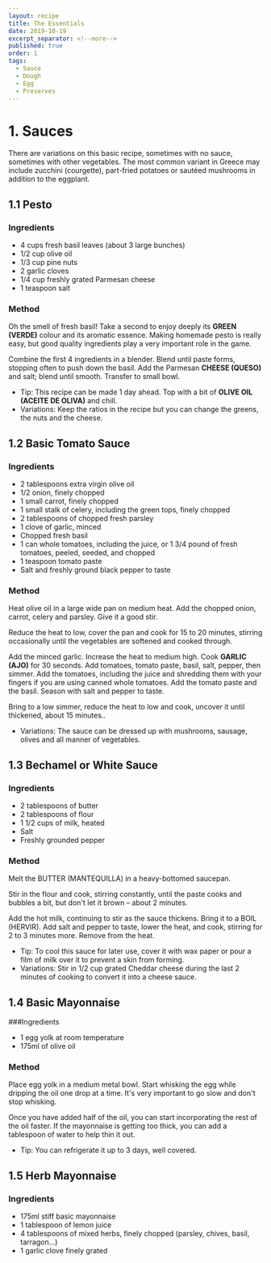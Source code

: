 ```yaml
---
layout: recipe
title: The Essentials
date: 2019-10-19
excerpt_separator: <!--more-->
published: true
order: 1
tags:
  - Sauce
  - Dough
  - Egg
  - Preserves
---
```


# 1. Sauces

There are variations on this basic recipe, sometimes with no sauce, sometimes with other vegetables. The most common variant in Greece may include zucchini (courgette), part-fried potatoes or sautéed mushrooms in addition to the eggplant.

<!--more-->



## 1.1 Pesto

### Ingredients

- 4 cups fresh basil leaves (about 3 large bunches)
- 1/2 cup olive oil
- 1/3 cup pine nuts
- 2 garlic cloves
- 1/4 cup freshly grated Parmesan cheese
- 1 teaspoon salt


### Method

Oh the smell of fresh basil! Take a second to enjoy deeply its **GREEN (VERDE)** colour and its aromatic essence. Making homemade pesto is really easy, but good quality ingredients play a very important role in the game.

Combine the first 4 ingredients in a blender. Blend until paste forms, stopping often to push down the basil. Add the Parmesan **CHEESE (QUESO)** and salt; blend until smooth. Transfer to small bowl.

- Tip: This recipe can be made 1 day ahead. Top with a bit of **OLIVE OIL (ACEITE DE OLIVA)** and chill.
- Variations: Keep the ratios in the recipe but you can change the greens, the nuts and the cheese.


## 1.2 Basic Tomato Sauce

### Ingredients

- 2 tablespoons extra virgin olive oil
- 1/2 onion, finely chopped
- 1 small carrot, finely chopped
- 1 small stalk of celery, including the green tops, finely chopped
- 2 tablespoons of chopped fresh parsley
- 1 clove of garlic, minced
- Chopped fresh basil
- 1 can whole tomatoes, including the juice, or 1 3/4 pound of fresh tomatoes, peeled, seeded, and chopped
- 1 teaspoon tomato paste
- Salt and freshly ground black pepper to taste

### Method

Heat olive oil in a large wide pan on medium heat. Add the chopped onion, carrot, celery and parsley. Give it a good stir.

Reduce the heat to low, cover the pan and cook for 15 to 20 minutes, stirring occasionally until the vegetables are softened and cooked through.

Add the minced garlic. Increase the heat to medium high. Cook **GARLIC (AJO)** for 30 seconds. Add tomatoes, tomato paste, basil, salt, pepper, then simmer. Add the tomatoes, including the juice and shredding them with your fingers if you are using canned whole tomatoes. Add the tomato paste and the basil. Season with salt and pepper to taste.

Bring to a low simmer, reduce the heat to low and cook, uncover it until thickened, about 15 minutes..

- Variations: The sauce can be dressed up with mushrooms, sausage, olives and all manner of vegetables.


## 1.3 Bechamel or White Sauce

### Ingredients
- 2 tablespoons of butter
- 2 tablespoons of flour
- 1 1/2 cups of milk, heated
- Salt
- Freshly grounded pepper

### Method

Melt the BUTTER (MANTEQUILLA) in a heavy-bottomed saucepan.

Stir in the flour and cook, stirring constantly, until the paste cooks and bubbles a bit, but don't let it brown – about 2 minutes.

Add the hot milk, continuing to stir as the sauce thickens. Bring it to a BOIL (HERVIR). Add salt and pepper to taste, lower the heat, and cook, stirring for 2 to 3 minutes more. Remove from the heat.

- Tip: To cool this sauce for later use, cover it with wax paper or pour a film of milk over it to prevent a skin from forming.
- Variations: Stir in 1/2 cup grated Cheddar cheese during the last 2 minutes of cooking to convert it into a cheese sauce.

## 1.4 Basic Mayonnaise

###Ingredients
- 1 egg yolk at room temperature
- 175ml of olive oil

### Method
Place egg yolk in a medium metal bowl. Start whisking the egg while dripping the oil one drop at a time. It's very important to go slow and don't stop whisking.

Once you have added half of the oil, you can start incorporating the rest of the oil faster. If the mayonnaise is getting too thick, you can add a tablespoon of water to help thin it out.

- Tip: You can refrigerate it up to 3 days, well covered.

## 1.5 Herb Mayonnaise

### Ingredients
- 175ml stiff basic mayonnaise
- 1 tablespoon of lemon juice
- 4 tablespoons of mixed herbs, finely chopped (parsley, chives, basil, tarragon...)
- 1 garlic clove finely grated 
